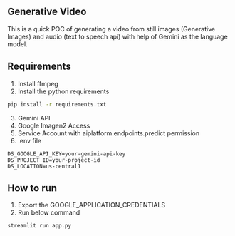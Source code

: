 Generative Video
---

This is a quick POC of generating a video from still images (Generative Images) and audio (text to speech api) with help of Gemini as the language model.

Requirements
---

1. Install ffmpeg
2. Install the python requirements
```bash
pip install -r requirements.txt
```
3. Gemini API
4. Google Imagen2 Access
5. Service Account with aiplatform.endpoints.predict permission
6. .env file
```
DS_GOOGLE_API_KEY=your-gemini-api-key
DS_PROJECT_ID=your-project-id
DS_LOCATION=us-central1
```

How to run
---

1. Export the GOOGLE_APPLICATION_CREDENTIALS
2. Run below command
```bash
streamlit run app.py
```

